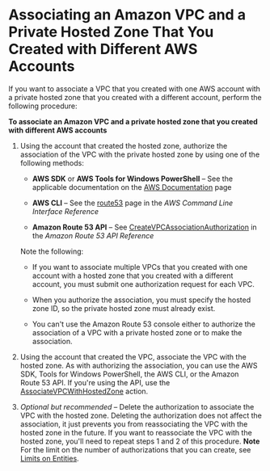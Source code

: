 # Associating an Amazon VPC and a Private Hosted Zone That You Created with Different AWS Accounts<a name="hosted-zone-private-associate-vpcs-different-accounts"></a>

If you want to associate a VPC that you created with one AWS account with a private hosted zone that you created with a different account, perform the following procedure: 

**To associate an Amazon VPC and a private hosted zone that you created with different AWS accounts**

1. Using the account that created the hosted zone, authorize the association of the VPC with the private hosted zone by using one of the following methods:

   + **AWS SDK** or **AWS Tools for Windows PowerShell** – See the applicable documentation on the [AWS Documentation](http://docs.aws.amazon.com/) page 

   + **AWS CLI** – See the [route53](http://docs.aws.amazon.com/cli/latest/reference/route53/index.html) page in the *AWS Command Line Interface Reference*

   + **Amazon Route 53 API** – See [CreateVPCAssociationAuthorization](http://docs.aws.amazon.com/Route53/latest/APIReference/API_CreateVPCAssociationAuthorization.html) in the *Amazon Route 53 API Reference*

   Note the following:

   + If you want to associate multiple VPCs that you created with one account with a hosted zone that you created with a different account, you must submit one authorization request for each VPC\.

   + When you authorize the association, you must specify the hosted zone ID, so the private hosted zone must already exist\.

   + You can't use the Amazon Route 53 console either to authorize the association of a VPC with a private hosted zone or to make the association\.

1. Using the account that created the VPC, associate the VPC with the hosted zone\. As with authorizing the association, you can use the AWS SDK, Tools for Windows PowerShell, the AWS CLI, or the Amazon Route 53 API\. If you're using the API, use the [AssociateVPCWithHostedZone](http://docs.aws.amazon.com/Route53/latest/APIReference/API_AssociateVPCWithHostedZone.html) action\. 

1. *Optional but recommended* – Delete the authorization to associate the VPC with the hosted zone\. Deleting the authorization does not affect the association, it just prevents you from reassociating the VPC with the hosted zone in the future\. If you want to reassociate the VPC with the hosted zone, you'll need to repeat steps 1 and 2 of this procedure\.
**Note**  
For the limit on the number of authorizations that you can create, see [Limits on Entities](DNSLimitations.md#limits-api-entities)\.